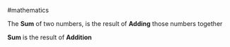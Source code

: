 #mathematics 

The **Sum** of two numbers, is the result of **Adding** those numbers together

**Sum** is the result of **Addition**